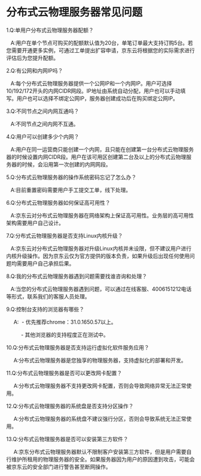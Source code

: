 # 分布式云物理服务器常见问题

1.Q:单用户分布式云物理服务器配额？

&nbsp;&nbsp;&nbsp;A:用户在单个节点可购买的配额默认值为20台，单笔订单最大支持订购5台。若您需要开通更多实例，可通过工单提出扩容申请，京东云将根据您的实际需求进行评估后为您提升配额。

2.Q:有公网和内网IP吗？

&nbsp;&nbsp;&nbsp;A:每个分布式云物理服务器提供一个公网IP和一个内网IP。用户可选择10/192/172开头的内网CIDR网段。IP地址由系统自动分配，用户也可以手动填写。用户也可以选择不绑定公网IP，服务器创建成功后在购买绑定公网IP。

3.Q:不同节点之间内网互通吗？

&nbsp;&nbsp;&nbsp;A:不同节点之间内网不互通。

4.Q:用户可以创建多少个内网？

&nbsp;&nbsp;&nbsp;A:用户在同一运营商只能创建一个内网，且只能在创建第一台分布式云物理服务器的时候设置内网CIDR段。用户在该可用区创建第二台及以上的分布式云物理服务器的时候，会沿用第一次创建的内网网段。

5.Q:分布式云物理服务器的操作系统密码忘记了怎么办？

&nbsp;&nbsp;&nbsp;A:目前重置密码需要用户手工提交工单，线下处理。

6.Q:分布式云物理服务器如何保证高可用性？

&nbsp;&nbsp;&nbsp;A:京东云对分布式云物理服务器在网络架构上保证高可用性。业务层的高可用性架构需要用户自己设计。

7.Q:分布式云物理服务器是否支持Linux内核升级？

&nbsp;&nbsp;&nbsp;A:京东云对分布式云物理服务器对升级Linux内核并未设限，但不建议用户进行内核升级操作。因为京东云仅为官方提供的版本负责，如果升级后出现任何使用问题均需要用户自己承担后果。

8.Q:我的分布式云物理服务器遇到问题需要找谁咨询和处理？

&nbsp;&nbsp;&nbsp;A:当您的分布式云物理服务器遇到问题，可以通过在线客服、4006151212电话等形式，联系我们的客服人员处理。

9.Q:控制台支持的浏览器有哪些？

&nbsp;&nbsp;&nbsp;&nbsp;&nbsp;A:
&nbsp;- 优先推荐chrome：31.0.1650.57以上。

&nbsp;&nbsp;&nbsp;&nbsp;&nbsp;&nbsp;&nbsp;&nbsp;&nbsp;&nbsp;- 其他浏览器的支持程度正在测试中。

10.Q:分布式云物理服务器是否支持运行虚拟化软件服务应用？

&nbsp;&nbsp;&nbsp;&nbsp;&nbsp;A:分布式云物理服务器是您独享的物理服务器，支持虚拟化的部署和开发。

11.Q:分布式云物理服务器是否可以更改网卡配置？

&nbsp;&nbsp;&nbsp;&nbsp;&nbsp;A:分布式云物理服务器不支持更改网卡配置，否则会导致网络异常无法正常使用。

12.Q:分布式云物理服务器的系统盘是否支持分区操作？

&nbsp;&nbsp;&nbsp;&nbsp;&nbsp;A:分布式云物理服务器的系统盘不建议强行分区，否则会导致系统无法正常使用。

13.Q:分布式云物理服务器是否可以安装第三方软件？

&nbsp;&nbsp;&nbsp;&nbsp;&nbsp;A:京东分布式云物理服务器默认不限制客户安装第三方软件，但是用户需要自行维护所租用的物理服务器的安全。如果服务器因为用户的原因遭到攻击，可能会被京东云的安全部门进行警告甚至断网操作。


